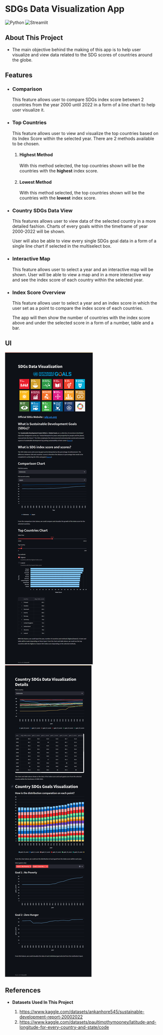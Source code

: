 # **SDGs Data Visualization App**
![Python](https://img.shields.io/badge/Python-FFD43B?style=for-the-badge&logo=python&logoColor=blue)
![Streamlit](https://img.shields.io/badge/Streamlit-FF4B4B?style=for-the-badge&logo=Streamlit&logoColor=white)

## About This Project
- The main objective behind the making of this app is to help user visualize and view data related to the SDG scores of countries around the globe.

## Features
- ### Comparison 
    
    This feature allows user to compare SDGs index score between 2 countries from the year 2000 until 2022 in a form of a line chart to help user visualize it.
- ### Top Countries 

    This feature allows user to view and visualize the top countries based on its Index Score within the selected year. There are 2 methods available to be chosen.
    1. #### Highest Method

        With this method selected, the top countries shown will be the countries with the **highest** index score.
    2. #### Lowest Method
        With this method selected, the top countries shown will be the countries with the **lowest** index score.
- ### Country SDGs Data View

    This features allows user to view data of the selected country in a more detailed fashion. Charts of every goals within the timeframe of year 2000-2022 will be shown.
    
    User will also be able to view every single SDGs goal data in a form of a single line chart if selected in the multiselect box.
- ### Interactive Map
    This feature allows user to select a year and an interactive map will be shown. User will be able to view a map and in a more interactive way and see the index score of each country within the selected year.
- ### Index Score Overview
    This feature allows user to select a year and an index score in which the user set as a point to compare the index score of each countries.

    The app will then show the number of countries with the index score above and under the selected score in a form of a number, table and a bar.

## UI
![home](homepage.png)
![details](detailpage.png)

## References
- **Datasets Used In This Project**

    1. https://www.kaggle.com/datasets/ankanhore545/sustainable-development-report-20002022
    2. https://www.kaggle.com/datasets/paultimothymooney/latitude-and-longitude-for-every-country-and-state/code
